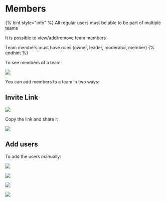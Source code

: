 # Members

{% hint style="info" %}
All regular users must be able to be part of multiple teams

It is possible to view/add/remove team members

Team members must have roles \(owner, leader, moderator, member\)
{% endhint %}

To see members of a team:

![](../../../../.gitbook/assets/image%20%28363%29.png)

You can add members to a team in two ways:

## **Invite Link**

![](../../../../.gitbook/assets/image%20%28369%29.png)

Copy the link and share it

![](../../../../.gitbook/assets/image%20%28342%29.png)

## **Add users**

To add the users manually:

![](../../../../.gitbook/assets/image%20%28361%29.png)

![](../../../../.gitbook/assets/image%20%28350%29.png)

![](../../../../.gitbook/assets/image%20%28351%29.png)

![](../../../../.gitbook/assets/image%20%28366%29.png)

